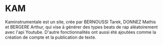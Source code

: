 # KAM

Kaminstrumentale est un site, crée par BERNOUSSI Tarek, DONNEZ Mathis et BERGERE Arthur, qui vise à générer des types beats de rap aléatoirement avec l'api Youtube.
D'autre fonctionnalités ont aussi été ajoutées comme la création de compte et la publication de texte.
